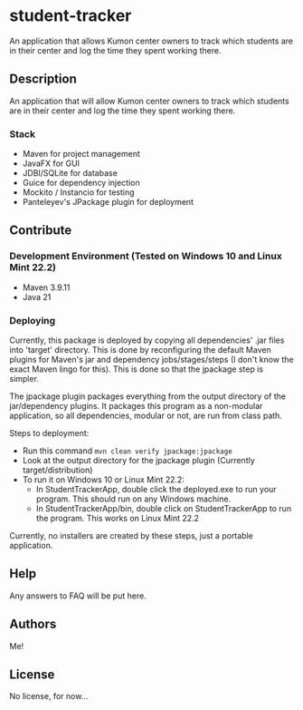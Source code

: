 # student-tracker

An application that allows Kumon center owners to track which students are in their center and log the time they spent working there.

## Description

An application that will allow Kumon center owners to track which students are in their center and log the time they spent working there.

### Stack

- Maven for project management
- JavaFX for GUI
- JDBI/SQLite for database
- Guice for dependency injection
- Mockito / Instancio for testing
- Panteleyev's JPackage plugin for deployment

## Contribute

### Development Environment (Tested on Windows 10 and Linux Mint 22.2)

- Maven 3.9.11
- Java 21

### Deploying

Currently, this package is deployed by copying all dependencies' .jar files into 'target' directory. This is done by reconfiguring the default Maven plugins for Maven's jar and dependency jobs/stages/steps (I don't know the exact Maven lingo for this). This is done so that the jpackage step is simpler.

The jpackage plugin packages everything from the output directory of the jar/dependency plugins. It packages this program as a non-modular application, so all dependencies, modular or not, are run from class path.

Steps to deployment:

- Run this command `mvn clean verify jpackage:jpackage`
- Look at the output directory for the jpackage plugin (Currently target/distribution)
- To run it on Windows 10 or Linux Mint 22.2:
  - In StudentTrackerApp, double click the deployed.exe to run your program. This should run on any Windows machine.
  - In StudentTrackerApp/bin, double click on StudentTrackerApp to run the program. This works on Linux Mint 22.2

Currently, no installers are created by these steps, just a portable application.

## Help

Any answers to FAQ will be put here.

## Authors

Me!

## License

No license, for now...

